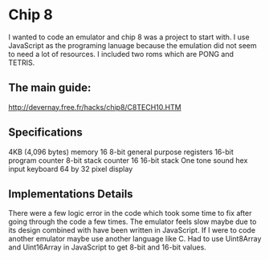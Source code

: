 # Chip 8
I wanted to code an emulator and chip 8 was a project to start with. I use JavaScript as the programing lanuage because the emulation did not seem to need a lot of resources. I included two roms which are PONG and TETRIS. 

## The main guide:
http://devernay.free.fr/hacks/chip8/C8TECH10.HTM

## Specifications
4KB (4,096 bytes) memory
16 8-bit general purpose registers
16-bit program counter
8-bit stack counter
16 16-bit stack 
One tone sound
hex input keyboard
64 by 32 pixel display

## Implementations Details
There were a few logic error in the code which took some time to fix after going through the code a few times. The emulator feels slow maybe due to its design combined with have been written in JavaScript. If I were to code another emulator maybe use another language like C. Had to use Uint8Array and Uint16Array in JavaScript to get 8-bit and 16-bit values. 

